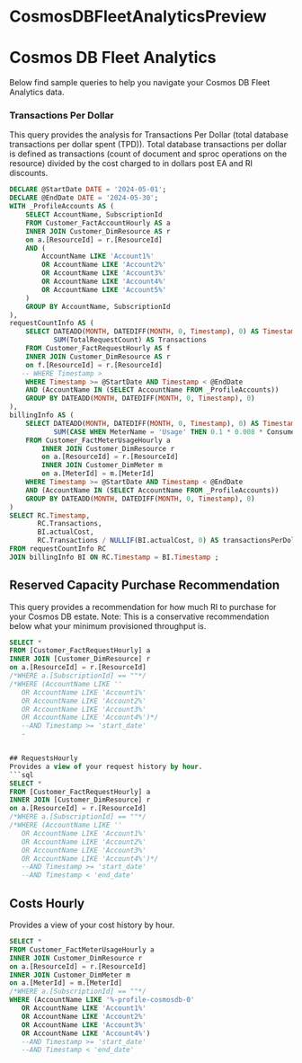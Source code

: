 # CosmosDBFleetAnalyticsPreview

# Cosmos DB Fleet Analytics
Below find sample queries to help you navigate your Cosmos DB Fleet Analytics data.

### **Transactions Per Dollar**

This query provides the analysis for Transactions Per Dollar (total database transactions per dollar spent (TPD)). Total database transactions per dollar is defined as transactions (count of document and sproc operations on the resource) divided by the cost charged to in dollars post EA and RI discounts.

```sql
DECLARE @StartDate DATE = '2024-05-01';
DECLARE @EndDate DATE = '2024-05-30';
WITH _ProfileAccounts AS (
    SELECT AccountName, SubscriptionId
    FROM Customer_FactAccountHourly AS a
    INNER JOIN Customer_DimResource AS r 
    on a.[ResourceId] = r.[ResourceId]
    AND (
        AccountName LIKE 'Account1%'
        OR AccountName LIKE 'Account2%'
        OR AccountName LIKE 'Account3%'
        OR AccountName LIKE 'Account4%'
        OR AccountName LIKE 'Account5%'
    )
    GROUP BY AccountName, SubscriptionId
),
requestCountInfo AS (
    SELECT DATEADD(MONTH, DATEDIFF(MONTH, 0, Timestamp), 0) AS Timestamp,
           SUM(TotalRequestCount) AS Transactions
    FROM Customer_FactRequestHourly AS f
    INNER JOIN Customer_DimResource AS r 
    on f.[ResourceId] = r.[ResourceId]
   -- WHERE Timestamp > 
    WHERE Timestamp >= @StartDate AND Timestamp < @EndDate
    AND (AccountName IN (SELECT AccountName FROM _ProfileAccounts))
    GROUP BY DATEADD(MONTH, DATEDIFF(MONTH, 0, Timestamp), 0)
),
billingInfo AS (
    SELECT DATEADD(MONTH, DATEDIFF(MONTH, 0, Timestamp), 0) AS Timestamp,
           SUM(CASE WHEN MeterName = 'Usage' THEN 0.1 * 0.008 * ConsumedUnits ELSE 0.48 * ConsumedUnits END) AS actualCost
    FROM Customer_FactMeterUsageHourly a
        INNER JOIN Customer_DimResource r 
        on a.[ResourceId] = r.[ResourceId]
        INNER JOIN Customer_DimMeter m
        on a.[MeterId] = m.[MeterId]  
    WHERE Timestamp >= @StartDate AND Timestamp < @EndDate
    AND (AccountName IN (SELECT AccountName FROM _ProfileAccounts))
    GROUP BY DATEADD(MONTH, DATEDIFF(MONTH, 0, Timestamp), 0)
)
SELECT RC.Timestamp,
       RC.Transactions,
       BI.actualCost,
       RC.Transactions / NULLIF(BI.actualCost, 0) AS transactionsPerDollar
FROM requestCountInfo RC
JOIN billingInfo BI ON RC.Timestamp = BI.Timestamp ;
```

## Reserved Capacity Purchase Recommendation
This query provides a recommendation for how much RI to purchase for your Cosmos DB estate. Note: This is a conservative recommendation below what your minimum provisioned throughput is.

```sql
SELECT *
FROM [Customer_FactRequestHourly] a
INNER JOIN [Customer_DimResource] r 
on a.[ResourceId] = r.[ResourceId]
/*WHERE a.[SubscriptionId] == ""*/
/*WHERE (AccountName LIKE ''
   OR AccountName LIKE 'Account1%'
   OR AccountName LIKE 'Account2%'
   OR AccountName LIKE 'Account3%'
   OR AccountName LIKE 'Account4%')*/
   --AND Timestamp >= 'start_date'
   -


## RequestsHourly
Provides a view of your request history by hour.
```sql
SELECT *
FROM [Customer_FactRequestHourly] a
INNER JOIN [Customer_DimResource] r 
on a.[ResourceId] = r.[ResourceId]
/*WHERE a.[SubscriptionId] == ""*/
/*WHERE (AccountName LIKE ''
   OR AccountName LIKE 'Account1%'
   OR AccountName LIKE 'Account2%'
   OR AccountName LIKE 'Account3%'
   OR AccountName LIKE 'Account4%')*/
   --AND Timestamp >= 'start_date'
   --AND Timestamp < 'end_date'
```


## Costs Hourly
Provides a view of your cost history by hour.
```sql
SELECT * 
FROM Customer_FactMeterUsageHourly a
INNER JOIN Customer_DimResource r 
on a.[ResourceId] = r.[ResourceId]
INNER JOIN Customer_DimMeter m
on a.[MeterId] = m.[MeterId]
/*WHERE a.[SubscriptionId] == ""*/
WHERE (AccountName LIKE '%-profile-cosmosdb-0'
   OR AccountName LIKE 'Account1%'
   OR AccountName LIKE 'Account2%'
   OR AccountName LIKE 'Account3%'
   OR AccountName LIKE 'Account4%')
   --AND Timestamp >= 'start_date'
   --AND Timestamp < 'end_date'
```



